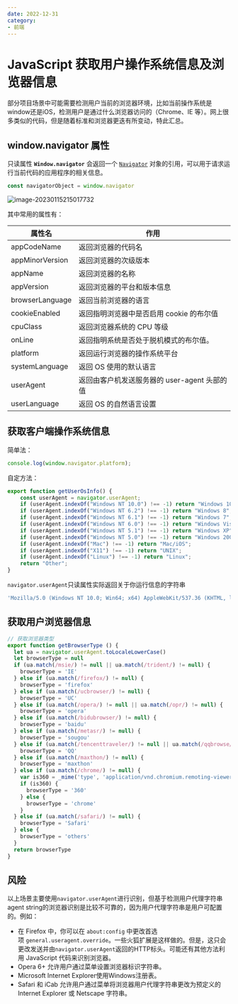 ```yaml
---
date: 2022-12-31
category:
- 前端
---
```


# JavaScript 获取用户操作系统信息及浏览器信息

部分项目场景中可能需要检测用户当前的浏览器环境，比如当前操作系统是window还是iOS，检测用户是通过什么浏览器访问的（Chrome、IE 等）。网上很多类似的代码，但是随着标准和浏览器更迭有所变动，特此汇总。

## window.navigator 属性

只读属性 **`Window.navigator`** 会返回一个 [`Navigator`](https://developer.mozilla.org/zh-CN/docs/Web/API/Navigator) 对象的引用，可以用于请求运行当前代码的应用程序的相关信息。

```js
const navigatorObject = window.navigator
```

![image-20230115215017732](https://cdn.yihuiblog.top/images/202301152204381.png)

其中常用的属性有：

| 属性名 | 作用 |
| --- | --- |
|appCodeName   |    返回浏览器的代码名 |   
|appMinorVersion   | 返回浏览器的次级版本   | 
|appName           |    返回浏览器的名称    |
|appVersion       |    返回浏览器的平台和版本信息 |  
|browserLanguage  |  返回当前浏览器的语言  |
|cookieEnabled    |  返回指明浏览器中是否启用 cookie 的布尔值    |
|cpuClass           |    返回浏览器系统的 CPU 等级|
|onLine          |        返回指明系统是否处于脱机模式的布尔值。    
|platform        |         返回运行浏览器的操作系统平台   |
|systemLanguage  |  返回 OS 使用的默认语言    |
|userAgent      |       返回由客户机发送服务器的 user-agent 头部的值   |
|userLanguage  |  返回 OS 的自然语言设置|

## 获取客户端操作系统信息

简单法：
```js
console.log(window.navigator.platform);
```

自定方法：
```js
export function getUserOsInfo() {
    const userAgent = navigator.userAgent;
    if (userAgent.indexOf("Windows NT 10.0") !== -1) return "Windows 10";
    if (userAgent.indexOf("Windows NT 6.2") !== -1) return "Windows 8";
    if (userAgent.indexOf("Windows NT 6.1") !== -1) return "Windows 7";
    if (userAgent.indexOf("Windows NT 6.0") !== -1) return "Windows Vista";
    if (userAgent.indexOf("Windows NT 5.1") !== -1) return "Windows XP";
    if (userAgent.indexOf("Windows NT 5.0") !== -1) return "Windows 2000";
    if (userAgent.indexOf("Mac") !== -1) return "Mac/iOS";
    if (userAgent.indexOf("X11") !== -1) return "UNIX";
    if (userAgent.indexOf("Linux") !== -1) return "Linux";
    return "Other";
}
```

`navigator.userAgent`只读属性实际返回关于你运行信息的字符串
```js
'Mozilla/5.0 (Windows NT 10.0; Win64; x64) AppleWebKit/537.36 (KHTML, like Gecko) Chrome/108.0.0.0 Safari/537.36'
```

## 获取用户浏览器信息

```js
// 获取浏览器类型
export function getBrowserType () {
  let ua = navigator.userAgent.toLocaleLowerCase()
  let browserType = null
  if (ua.match(/msie/) != null || ua.match(/trident/) != null) {
    browserType = 'IE'
  } else if (ua.match(/firefox/) != null) {
    browserType = 'firefox'
  } else if (ua.match(/ucbrowser/) != null) {
    browserType = 'UC'
  } else if (ua.match(/opera/) != null || ua.match(/opr/) != null) {
    browserType = 'opera'
  } else if (ua.match(/bidubrowser/) != null) {
    browserType = 'baidu'
  } else if (ua.match(/metasr/) != null) {
    browserType = 'sougou'
  } else if (ua.match(/tencenttraveler/) != null || ua.match(/qqbrowse/) != null) {
    browserType = 'QQ'
  } else if (ua.match(/maxthon/) != null) {
    browserType = 'maxthon'
  } else if (ua.match(/chrome/) != null) {
    var is360 = _mime('type', 'application/vnd.chromium.remoting-viewer')
    if (is360) {
      browserType = '360'
    } else {
      browserType = 'chrome'
    }
  } else if (ua.match(/safari/) != null) {
    browserType = 'Safari'
  } else {
    browserType = 'others'
  }
  return browserType
}
```

## 风险

以上场景主要使用`navigator.userAgent`进行识别，但基于检测用户代理字符串agent string的浏览器识别是比较不可靠的，因为用户代理字符串是用户可配置的。例如：

-   在 Firefox 中，你可以在 `about:config` 中更改首选项 `general.useragent.override`。一些火狐扩展是这样做的。但是，这只会更改发送并由`navigator.userAgent`返回的HTTP标头。可能还有其他方法利用 JavaScript 代码来识别浏览器。
-   Opera 6+ 允许用户通过菜单设置浏览器标识字符串。
-   Microsoft Internet Explorer使用Windows注册表。
-   Safari 和 iCab 允许用户通过菜单将浏览器用户代理字符串更改为预定义的 Internet Explorer 或 Netscape 字符串。
